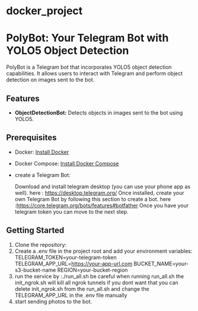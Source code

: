 # docker_project
# PolyBot: Your Telegram Bot with YOLO5 Object Detection

PolyBot is a Telegram bot that incorporates YOLO5 object detection capabilities. It allows users to interact with Telegram and perform object detection on images sent to the bot.

## Features

- **ObjectDetectionBot:** Detects objects in images sent to the bot using YOLO5.

## Prerequisites

- Docker: [Install Docker](https://docs.docker.com/get-docker/)
- Docker Compose: [Install Docker Compose](https://docs.docker.com/compose/install/)
- create a Telegram Bot:

    Download and install telegram desktop (you can use your phone app as well).
    here : https://desktop.telegram.org/
    Once installed, create your own Telegram Bot by following this section to create a bot.
    here :https://core.telegram.org/bots/features#botfather
    Once you have your telegram token you can move to the next step.

## Getting Started
1. Clone the repository:
2. Create a .env file in the project root and add your environment variables:
TELEGRAM_TOKEN=your-telegram-token
TELEGRAM_APP_URL=https://your-app-url.com
BUCKET_NAME=your-s3-bucket-name
REGION=your-bucket-region
3. run the service by :./run_all.sh
be careful when running run_all.sh the init_ngrok.sh will kill all ngrok tunnels if you dont want that you can delete init_ngrok.sh  from the run_all.sh and change the TELEGRAM_APP_URL in the .env file manually
4. start sending photos to the bot.

  
